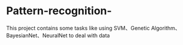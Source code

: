 # Pattern-recognition-
 This project contains some tasks like using SVM、Genetic Algorithm、BayesianNet、NeuralNet to deal with data
